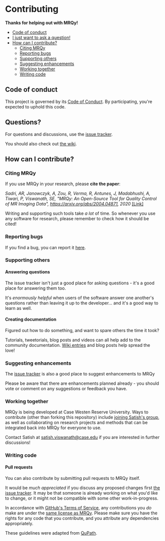 # Contributing

**Thanks for helping out with MRQy!**

* [Code of conduct](#code-of-conduct)
* [I just want to ask a question!](#questions)
* [How can I contribute?](#how-can-i-contribute)
  * [Citing MRQy](#citing-MRQy)
  * [Reporting bugs](#reporting-bugs)
  * [Supporting others](#supporting-others)
  * [Suggesting enhancements](#suggesting-enhancements)
  * [Working together](#working-together)
  * [Writing code](#writing-code)


## Code of conduct

This project is governed by its [Code of Conduct](CodeOfConduct.md). By participating, you're expected to uphold this code.


## Questions?

For questions and discussions, use the [issue tracker](https://github.com/ccipd/MRQy/issues).

You should also check out [the wiki](https://github.com/ccipd/MRQy/wiki).


## How can I contribute?

### Citing MRQy

If you use MRQy in your research, please **cite the paper**:

_Sadri, AR, Janowczyk, A, Zou, R, Verma, R, Antunes, J, Madabhushi, A, Tiwari, P, Viswanath, SE, "MRQy: An Open-Source Tool for Quality Control of MR Imaging Data", https://arxiv.org/abs/2004.04871, 2020_ [[Link]](https://arxiv.org/abs/2004.04871)

Writing and supporting such tools take _a lot_ of time. So whenever you use any software for research, please remember to check how it should be cited!


### Reporting bugs

If you find a bug, you can report it [here](https://github.com/ccipd/MRQy/issues).

### Supporting others

#### Answering questions
The issue tracker isn't just a good place for asking questions - it's a good place for answering them too.

It's _enormously helpful_ when users of the software answer one another's questions rather than leaving it up to the developer... and it's a good way to learn as well.

#### Creating documentation
Figured out how to do something, and want to spare others the time it took?

Tutorials, tweetorials, blog posts and videos can all help add to the community documentation. [Wiki entries](https://github.com/ccipd/MRQy/wiki) and blog posts help spread the love!


### Suggesting enhancements

The [issue tracker](https://github.com/ccipd/MRQy/issues) is also a good place to suggest enhancements to MRQy

Please be aware that there are enhancements planned already - you should vote or comment on any suggestions or feedback you have.


### Working together

MRQy is being developed at Case Westen Reserve University. 
Ways to contribute (other than forking this repository) include [joining Satish's group](https://engineering.case.edu/groups/inventlab/), as well as collaborating on research projects and methods that can be integrated back into MRQy for everyone to use.

Contact Satish at satish.viswanath@case.edu if you are interested in further discussions!

### Writing code

#### Pull requests

You can also contribute by submitting pull requests to MRQy itself.

It would be _much appreciated_ if you discuss any proposed changes first [the issue tracker](https://github.com/ccipd/MRQy/issues). It may be that someone is already working on what you'd like to change, or it might not be compatible with some other work-in-progress.

In accordance with [GitHub's Terms of Service](https://help.github.com/en/articles/github-terms-of-service#6-contributions-under-repository-license), any contributions you _do_ make are under the [same license as MRQy](LICENSE.md). Please make sure you have the rights for any code that you contribute, and you attribute any dependencies appropriately.

These guidelines were adapted from [QuPath](https://github.com/qupath/qupath/blob/master/CONTRIBUTING.md).
